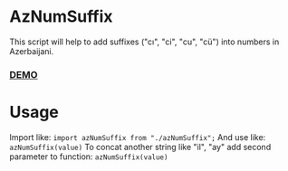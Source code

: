# AzNumSuffix
 This script will help to add suffixes ("cı", "ci", "cu", "cü") into numbers in Azerbaijani.

 ### [DEMO](https://codesandbox.io/s/thirsty-feynman-4um85?file=/src/azNumSuffix.js)

# Usage
Import like: `import azNumSuffix from "./azNumSuffix";`
And use like: `azNumSuffix(value)`
To concat another string like "il", "ay" add second parameter to function: `azNumSuffix(value)`
